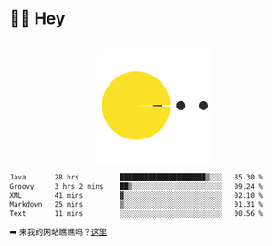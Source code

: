 
# 👋🏻 Hey
<div align="center">
	<br>
	<img src="https://raw.githubusercontent.com/Aniket965/Aniket965/master/pacman.svg?sanitize=true" width="200" height="200">
	<br>
</div>

<!--START_SECTION:waka-->
```text
Java       28 hrs          █████████████████████▒░░░   85.30 % 
Groovy     3 hrs 2 mins    ██▒░░░░░░░░░░░░░░░░░░░░░░   09.24 % 
XML        41 mins         ▓░░░░░░░░░░░░░░░░░░░░░░░░   02.10 % 
Markdown   25 mins         ▒░░░░░░░░░░░░░░░░░░░░░░░░   01.31 % 
Text       11 mins         ░░░░░░░░░░░░░░░░░░░░░░░░░   00.56 % 
```
<!--END_SECTION:waka-->

 ➡️  来我的网站瞧瞧吗？[这里](https://www.shaolongfei.com)
